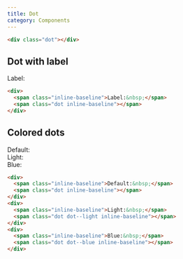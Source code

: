 ```yaml
---
title: Dot
category: Components
---
```


<div class="dot"></div>

```html
<div class="dot"></div>
```

## Dot with label

<div>
  <span class="inline-baseline">Label:&nbsp;</span>
  <span class="dot inline-baseline"></span>
</div>

```html
<div>
  <span class="inline-baseline">Label:&nbsp;</span>
  <span class="dot inline-baseline"></span>
</div>
```

## Colored dots

<div>
  <span class="inline-baseline">Default:&nbsp;</span>
  <span class="dot inline-baseline"></span>
</div>
<div>
  <span class="inline-baseline">Light:&nbsp;</span>
  <span class="dot dot--light inline-baseline"></span>
</div>
<div>
  <span class="inline-baseline">Blue:&nbsp;</span>
  <span class="dot dot--blue inline-baseline"></span>
</div>

```html
<div>
  <span class="inline-baseline">Default:&nbsp;</span>
  <span class="dot inline-baseline"></span>
</div>
<div>
  <span class="inline-baseline">Light:&nbsp;</span>
  <span class="dot dot--light inline-baseline"></span>
</div>
<div>
  <span class="inline-baseline">Blue:&nbsp;</span>
  <span class="dot dot--blue inline-baseline"></span>
</div>
```

